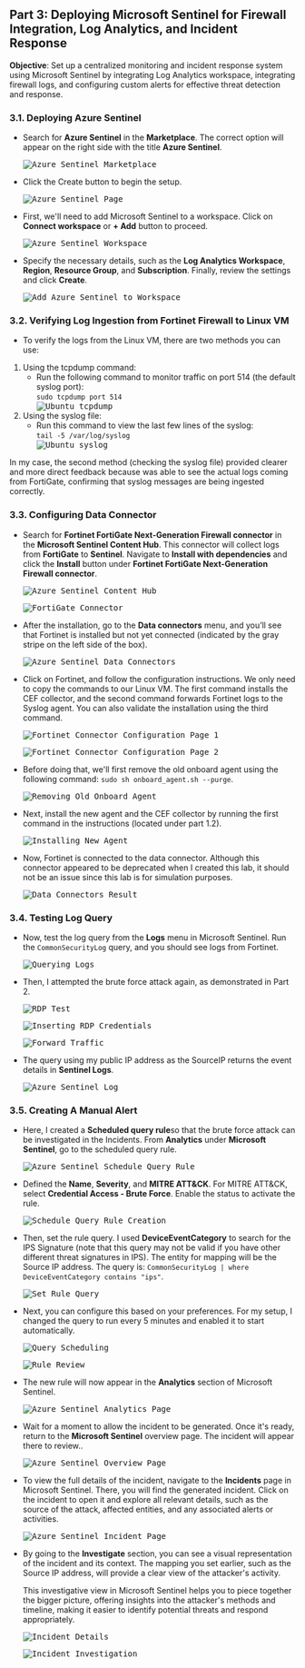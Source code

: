 ## Part 3: Deploying Microsoft Sentinel for Firewall Integration, Log Analytics, and Incident Response  
**Objective**: Set up a centralized monitoring and incident response system using Microsoft Sentinel by integrating Log Analytics workspace, integrating firewall logs, and configuring custom alerts for effective threat detection and response.  
### 3.1. Deploying Azure Sentinel  
  - Search for **Azure Sentinel** in the **Marketplace**. The correct option will appear on the right side with the title **Azure Sentinel**.  
      
    <kbd>![Azure Sentinel Marketplace](images/sentinel-marketplace.png)</kbd>  
    
  - Click the Create button to begin the setup.  
    
    <kbd>![Azure Sentinel Page](images/sentinel-page.png)</kbd>  
    
  - First, we'll need to add Microsoft Sentinel to a workspace. Click on **Connect workspace** or **+ Add** button to proceed.  
    
    <kbd>![Azure Sentinel Workspace](images/sentinel-workspace.png)</kbd>  
    
  - Specify the necessary details, such as the **Log Analytics Workspace**, **Region**, **Resource Group**, and **Subscription**. Finally, review the settings and click **Create**.  
    
    <kbd>![Add Azure Sentinel to Workspace](images/add-sentinel-to-workspace.png)</kbd>   

### 3.2. Verifying Log Ingestion from Fortinet Firewall to Linux VM  
  - To verify the logs from the Linux VM, there are two methods you can use:  
  1. Using the tcpdump command:
     - Run the following command to monitor traffic on port 514 (the default syslog port):  
       `sudo tcpdump port 514`  
       <kbd>![Ubuntu tcpdump](images/ubuntu-tcpdump.png)</kbd>  
  2. Using the syslog file:
     - Run this command to view the last few lines of the syslog:  
       `tail -5 /var/log/syslog`      
       <kbd>![Ubuntu syslog](images/ubuntu-syslog.png)</kbd>  
    
In my case, the second method (checking the syslog file) provided clearer and more direct feedback because was able to see the actual logs coming from FortiGate, confirming that syslog messages are being ingested correctly.  

### 3.3. Configuring Data Connector  
  - Search for **Fortinet FortiGate Next-Generation Firewall connector** in the **Microsoft Sentinel Content Hub**. This connector will collect logs from **FortiGate** to **Sentinel**. Navigate to **Install with dependencies** and click the **Install** button under **Fortinet FortiGate Next-Generation Firewall connector**.  
      
    <kbd>![Azure Sentinel Content Hub](images/sentinel-contenthub.png)</kbd>  

    <kbd>![FortiGate Connector](images/fortigate-connector.png)</kbd>  
    
  - After the installation, go to the **Data connectors** menu, and you’ll see that Fortinet is installed but not yet connected (indicated by the gray stripe on the left side of the box).  
    
    <kbd>![Azure Sentinel Data Connectors](images/data-connectors.png)</kbd>  
    
  - Click on Fortinet, and follow the configuration instructions. We only need to copy the commands to our Linux VM. The first command installs the CEF collector, and the second command forwards Fortinet logs to the Syslog agent. You can also validate the installation using the third command.  
    
    <kbd>![Fortinet Connector Configuration Page 1](images/fortinet-configuration-1.png)</kbd>  

    <kbd>![Fortinet Connector Configuration Page 2](images/fortinet-configuration-2.png)</kbd>  
    
  - Before doing that, we'll first remove the old onboard agent using the following command: `sudo sh onboard_agent.sh --purge`.  
    
    <kbd>![Removing Old Onboard Agent](images/removing-agent.png)</kbd>  
    
  - Next, install the new agent and the CEF collector by running the first command in the instructions (located under part 1.2).  
    
    <kbd>![Installing New Agent](images/install-new-agent.png)</kbd>  
    
  - Now, Fortinet is connected to the data connector. Although this connector appeared to be deprecated when I created this lab, it should not be an issue since this lab is for simulation purposes.  
    
    <kbd>![Data Connectors Result](images/data-connectors-result.png)</kbd>  

### 3.4. Testing Log Query  
  - Now, test the log query from the **Logs** menu in Microsoft Sentinel. Run the `CommonSecurityLog` query, and you should see logs from Fortinet.  
      
    <kbd>![Querying Logs](images/logs-query.png)</kbd>  
    
  - Then, I attempted the brute force attack again, as demonstrated in Part 2.  
      
    <kbd>![RDP Test](images/rdp-test.png)</kbd>  
    
    <kbd>![Inserting RDP Credentials](images/rdp-creds.png)</kbd>  

    <kbd>![Forward Traffic](images/forward-traffic.png)</kbd>  
    
  - The query using my public IP address as the SourceIP returns the event details in **Sentinel Logs**.  
      
    <kbd>![Azure Sentinel Log](images/sentinel-log.png)</kbd>  
    
### 3.5. Creating A Manual Alert  
  - Here, I created a **Scheduled query rule**so that the brute force attack can be investigated in the Incidents. From **Analytics** under **Microsoft Sentinel**, go to the scheduled query rule.  
      
    <kbd>![Azure Sentinel Schedule Query Rule](images/sentinel-sched-rule.png)</kbd>  
    
  - Defined the **Name**, **Severity**, and **MITRE ATT&CK**. For MITRE ATT&CK, select **Credential Access - Brute Force**. Enable the status to activate the rule.  
      
    <kbd>![Schedule Query Rule Creation](images/sched-rule-creation.png)</kbd>  
    
  - Then, set the rule query. I used **DeviceEventCategory** to search for the IPS Signature (note that this query may not be valid if you have other different threat signatures in IPS). The entity for mapping will be the Source IP address. The query is: `CommonSecurityLog | where DeviceEventCategory contains "ips"`.  
      
    <kbd>![Set Rule Query](images/rule-query.png)</kbd>  
    
  - Next, you can configure this based on your preferences. For my setup, I changed the query to run every 5 minutes and enabled it to start automatically.  
      
    <kbd>![Query Scheduling](images/query-sched.png)</kbd>  

    <kbd>![Rule Review](images/rule-review.png)</kbd>  
    
  - The new rule will now appear in the **Analytics** section of Microsoft Sentinel.  
      
    <kbd>![Azure Sentinel Analytics Page](images/sentinel-analytics.png)</kbd>  
    
  - Wait for a moment to allow the incident to be generated. Once it's ready, return to the **Microsoft Sentinel** overview page. The incident will appear there to review..  
      
    <kbd>![Azure Sentinel Overview Page](images/sentinel-overview.png)</kbd>  
    
  - To view the full details of the incident, navigate to the **Incidents** page in Microsoft Sentinel. There, you will find the generated incident. Click on the incident to open it and explore all relevant details, such as the source of the attack, affected entities, and any associated alerts or activities.  
      
    <kbd>![Azure Sentinel Incident Page](images/sentinel-incident.png)</kbd>  
    
  - By going to the **Investigate** section, you can see a visual representation of the incident and its context. The mapping you set earlier, such as the Source IP address, will provide a clear view of the attacker's activity.
    
    This investigative view in Microsoft Sentinel helps you to piece together the bigger picture, offering insights into the attacker's methods and timeline, making it easier to identify potential threats and respond appropriately.  
      
    <kbd>![Incident Details](images/incident-details.png)</kbd>  

    <kbd>![Incident Investigation](images/incident-investigation.png)</kbd>  
